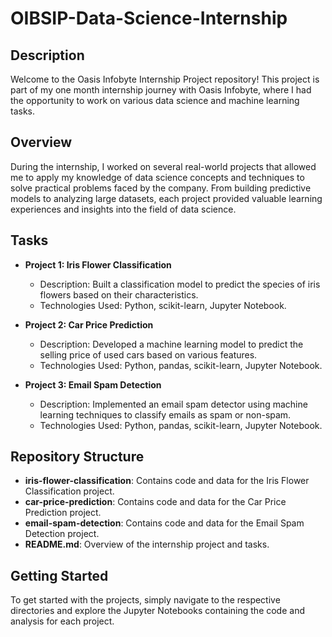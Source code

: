 # OIBSIP-Data-Science-Internship

## Description
Welcome to the Oasis Infobyte Internship Project repository! This project is part of my one month internship journey with Oasis Infobyte, where I had the opportunity to work on various data science and machine learning tasks.

## Overview
During the internship, I worked on several real-world projects that allowed me to apply my knowledge of data science concepts and techniques to solve practical problems faced by the company. From building predictive models to analyzing large datasets, each project provided valuable learning experiences and insights into the field of data science.

## Tasks
- **Project 1: Iris Flower Classification**
  - Description: Built a classification model to predict the species of iris flowers based on their characteristics.
  - Technologies Used: Python, scikit-learn, Jupyter Notebook.

- **Project 2: Car Price Prediction**
  - Description: Developed a machine learning model to predict the selling price of used cars based on various features.
  - Technologies Used: Python, pandas, scikit-learn, Jupyter Notebook.

- **Project 3: Email Spam Detection**
  - Description: Implemented an email spam detector using machine learning techniques to classify emails as spam or non-spam.
  - Technologies Used: Python, pandas, scikit-learn, Jupyter Notebook.

## Repository Structure
- **iris-flower-classification**: Contains code and data for the Iris Flower Classification project.
- **car-price-prediction**: Contains code and data for the Car Price Prediction project.
- **email-spam-detection**: Contains code and data for the Email Spam Detection project.
- **README.md**: Overview of the internship project and tasks.

## Getting Started
To get started with the projects, simply navigate to the respective directories and explore the Jupyter Notebooks containing the code and analysis for each project.
